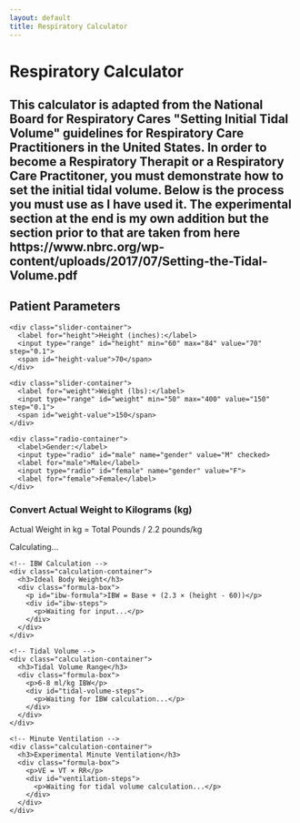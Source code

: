 ```yaml
---
layout: default
title: Respiratory Calculator
---
```


<div class="calculator-container">
  <h1>Respiratory Calculator</h1>
  <h2>This calculator is adapted from the National Board for Respiratory Cares "Setting Initial Tidal Volume" guidelines for Respiratory Care Practitioners in the United States. In order to become a Respiratory Therapit or a Respiratory Care Practitoner, you must demonstrate how to set the initial tidal volume. Below is the process you must use as I have used it. The experimental section at the end is my own addition but the section prior to that are taken from here https://www.nbrc.org/wp-content/uploads/2017/07/Setting-the-Tidal-Volume.pdf</h2>
  
  <div class="input-section">
    <h2>Patient Parameters</h2>
    
    <div class="slider-container">
      <label for="height">Height (inches):</label>
      <input type="range" id="height" min="60" max="84" value="70" step="0.1">
      <span id="height-value">70</span>
    </div>
    
    <div class="slider-container">
      <label for="weight">Weight (lbs):</label>
      <input type="range" id="weight" min="50" max="400" value="150" step="0.1">
      <span id="weight-value">150</span>
    </div>
    
    <div class="radio-container">
      <label>Gender:</label>
      <input type="radio" id="male" name="gender" value="M" checked>
      <label for="male">Male</label>
      <input type="radio" id="female" name="gender" value="F">
      <label for="female">Female</label>
    </div>
  </div>

  <div class="results-section">
    <!-- Weight Conversion -->
    <div class="calculation-container">
      <h3>Convert Actual Weight to Kilograms (kg)</h3>
      <div class="formula-box">
        <p>Actual Weight in kg = Total Pounds / 2.2 pounds/kg</p>
        <p id="weight-conversion-steps">Calculating...</p>
      </div>
    </div>

    <!-- IBW Calculation -->
    <div class="calculation-container">
      <h3>Ideal Body Weight</h3>
      <div class="formula-box">
        <p id="ibw-formula">IBW = Base + (2.3 × (height - 60))</p>
        <div id="ibw-steps">
          <p>Waiting for input...</p>
        </div>
      </div>
    </div>

    <!-- Tidal Volume -->
    <div class="calculation-container">
      <h3>Tidal Volume Range</h3>
      <div class="formula-box">
        <p>6-8 ml/kg IBW</p>
        <div id="tidal-volume-steps">
          <p>Waiting for IBW calculation...</p>
        </div>
      </div>
    </div>

    <!-- Minute Ventilation -->
    <div class="calculation-container">
      <h3>Experimental Minute Ventilation</h3>
      <div class="formula-box">
        <p>VE = VT × RR</p>
        <div id="ventilation-steps">
          <p>Waiting for tidal volume calculation...</p>
        </div>
      </div>
    </div>
  </div>
</div>

<script src="{{ '/info/js/calculator.js' | relative_url }}"></script>
